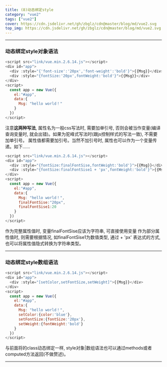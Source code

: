 ```yaml
---
title: (8)动态绑定style
category: "vue2"
tags: ["vue2"]
cover: https://cdn.jsdelivr.net/gh/zbglz/cdn@master/blog/md/vue2.svg
top_img: https://cdn.jsdelivr.net/gh/zbglz/cdn@master/blog/md/vue2.svg
---
```


***

### 动态绑定style对象语法


```js vue2
<script src="link/vue.min.2.6.14.js"></script>
<div id="app">
  <div :style="{'font-size':'20px','font-weight':'bold'}">{{Msg}}</div>
  <div :style="{fontSize:'20px',fontWeight:'bold'}">{{Msg}}</div>
</div>
<script>
  const app = new Vue({
    el:"#app",
    data:{
      Msg: "hello world！"
    }
  })
</script>
```


注意**这两种写法**, 属性名为一般css写法时, 需要加单引号, 否则会被当作变量(编译查询变量时, 就会出错)。如果为驼峰式写法时(跟js控制样式的写法一致), 不需要加单引号。
属性值都需要加引号。当然不加引号时, 属性也可以作为一个变量传递。如下......



```js vue2
<script src="link/vue.min.2.6.14.js"></script>
<div id="app">
  <div :style="{fontSize:finalFontSise,fontWeight:'bold'}">{{Msg}}</div>
  <div :style="{fontSize:finalFontSise1 + 'px',fontWeight:'bold'}">{{Msg}}</div>
</div>
<script>
  const app = new Vue({
    el:"#app",
    data:{
      Msg: "hello world！",
      finalFontSise:"20px",
      finalFontSise1:20
    }
  })
</script>
```



作为完整属性值时, 变量finalFontSise应该为字符串, 可直接使用变量
作为部分属性值时, 则需要根据情况, 如finalFontSise1为数值类型, 通过 + 'px' 表达式的方式, 也可以将属性值隐式转换为字符串类型。


***

### 动态绑定style数组语法


```js vue2
<script src="link/vue.min.2.6.14.js"></script>
<div id="app">
  <div :style="[setColor,setFontSize,setWeight]">{{Msg}}</div>
</div>
<script>
  const app = new Vue({
    el:"#app",
    data:{
      Msg: "hello world！",
      setColor:{color:'blue'},
      setFontSize:{fontSize:'20px'},
      setWeight:{fontWeight:'bold'}
    }
  })
</script>
```


与前面将的class动态绑定一样, style对象|数组语法也可以通过methods或者computed方法返回(不做赘述)。

***

